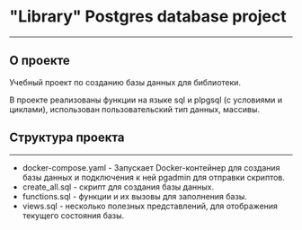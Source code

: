 # "Library" Postgres database project #---## О проекте ##Учебный проект по созданию базы данных для библиотеки.В проекте реализованы функции на языке sql и plpgsql (с условиями и циклами), использован пользовательский тип данных, массивы.## Структура проекта ##---* docker-compose.yaml - Запускает Docker-контейнер для создания базы данных и подключения к ней pgadmin для отправки скриптов.* create_all.sql - скрипт для создания базы данных.* functions.sql - функции и их вызовы для заполнения базы.* views.sql - несколько полезных представлений, для отображения текущего состояния базы.
